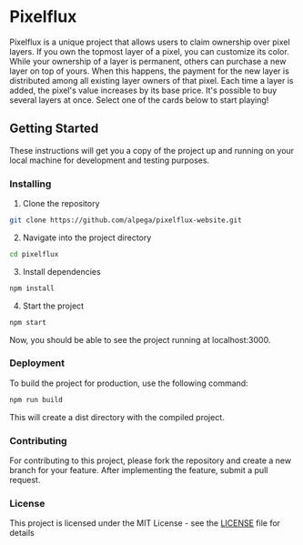 # Pixelflux

Pixelflux is a unique project that allows users to claim ownership over pixel layers. If you own the topmost layer of a pixel, you can customize its color. While your ownership of a layer is permanent, others can purchase a new layer on top of yours. When this happens, the payment for the new layer is distributed among all existing layer owners of that pixel. Each time a layer is added, the pixel's value increases by its base price. It's possible to buy several layers at once. Select one of the cards below to start playing!

## Getting Started

These instructions will get you a copy of the project up and running on your local machine for development and testing purposes.

### Installing

1. Clone the repository
```bash
git clone https://github.com/alpega/pixelflux-website.git
```
2. Navigate into the project directory
```bash
cd pixelflux
```

3. Install dependencies
```bash
npm install
```

4. Start the project
```bash
npm start
```
Now, you should be able to see the project running at localhost:3000.

### Deployment

To build the project for production, use the following command:

```bash
npm run build
```

This will create a dist directory with the compiled project.

### Contributing

For contributing to this project, please fork the repository and create a new branch for your feature. After implementing the feature, submit a pull request.

### License

This project is licensed under the MIT License - see the [LICENSE](LICENSE) file for details
